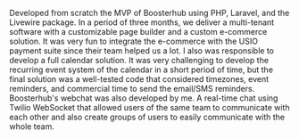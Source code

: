 Developed from scratch the MVP of Boosterhub using PHP, Laravel, and the Livewire package. In a period of three months, we deliver a multi-tenant software with a customizable page builder and a custom e-commerce solution. It was very fun to integrate the e-commerce with the USIO payment suite since their team helped us a lot. 
I also was responsible to develop a full calendar solution. It was very challenging to develop the recurring event system of the calendar in a short period of time, but the final solution was a well-tested code that considered timezones, event reminders, and commercial time to send the email/SMS reminders.
Boosterhub's webchat was also developed by me. A real-time chat using Twilio WebSocket that allowed users of the same team to communicate with each other and also create groups of users to easily communicate with the whole team.